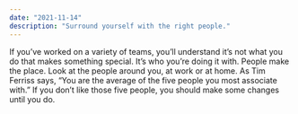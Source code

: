 ```yaml
---
date: "2021-11-14"
description: "Surround yourself with the right people."
---
```


If you’ve worked on a variety of teams, you’ll understand it’s not what you do that makes something special. It’s who you’re doing it with. People make the place. Look at the people around you, at work or at home. As Tim Ferriss says, “You are the average of the five people you most associate with.” If you don’t like those five people, you should make some changes until you do.
